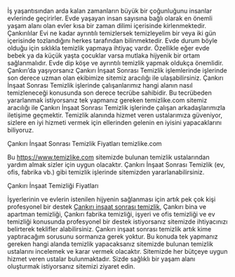 İş yaşantısından arda kalan zamanların büyük bir çoğunluğunu insanlar evlerinde geçirirler. Evde yaşayan insan sayısına bağlı olarak en önemli yaşam alanı olan evler kısa bir zaman dilimi içerisinde kirlenmektedir. Çankırılılar Evi ne kadar ayrıntılı temizlersek temizleyelim bir veya iki gün içerisinde tozlandığını herkes tarafından bilinmektedir. Evde durum böyle olduğu için sıklıkla temizlik yapmaya ihtiyaç vardır. Özellikle eğer evde bebek ya da küçük yaşta çocuklar varsa mutlaka hijyenik bir ortam sağlanmalıdır. Evde dip köşe ve ayrıntılı temizlik yapmak oldukça önemlidir. Çankırı’da yaşıyorsanız Çankırı İnşaat Sonrası Temizlik işlemlerinde işlerinde son derece uzman olan ekibimize sitemiz aracılığı ile ulaşabilirsiniz. Çankırı İnşaat Sonrası Temizlik işlerinde çalışanlarımız hangi alanın nasıl temizleneceği konusunda son derece tecrübe sahibidir. Bu tecrübeden yararlanmak istiyorsanız tek yapmanız gereken temizlike.com sitemiz aracılığı ile Çankırı İnşaat Sonrası Temizlik işlerinde çalışan arkadaşlarımızla iletişime geçmektir. Temizlik alanında hizmet veren ustalarımıza güveniyor, sizlere en iyi hizmeti vermek için ellerinden gelenin en iyisini yapacaklarını biliyoruz.

Çankırı İnşaat Sonrası Temizlik Fiyatları temizlike.com

Bu https://www.temizlike.com sitemizde bulunan temizlik ustalarından yardım almak sizler için uygun olacaktır. Çankırı İnşaat Sonrası Temizlik (ev, ofis, fabrika vb.) gibi temizlik işlerinde sitemizden yararlanabilirsiniz.

Çankırı İnşaat Temizliği Fiyatları

İşyerlerinin ve evlerin istenilen hijyenin sağlanması için artık pek çok kişi profesyonel bir destek [Çankırı inşaat sonrası temizlik](https://www.temizlike.com/cankiri/), Çankırı bina ve apartman temizliği, Çankırı fabrika temizliği, işyeri ve ofis temizliği ve ev temizliği konusunda profesyonel bir destek istiyorsanız sitemizde ihtiyacınızı belirterek teklifler alabilirsiniz. Çankırı inşaat sonrası temizlik artık kime yaptıracağım sorusunu sormanıza gerek yoktur. Bu konuda tek yapmanız gereken hangi alanda temizlik yapacaksanız sitemizde bulunan temizlik ustalarını incelemek ve karar vermek olacaktır. Sitemizde her bütçeye uygun hizmet veren ustalar bulunmaktadır. Sizde sağlıklı bir yaşam alanı oluşturmak istiyorsanız sitemizi ziyaret edin.
